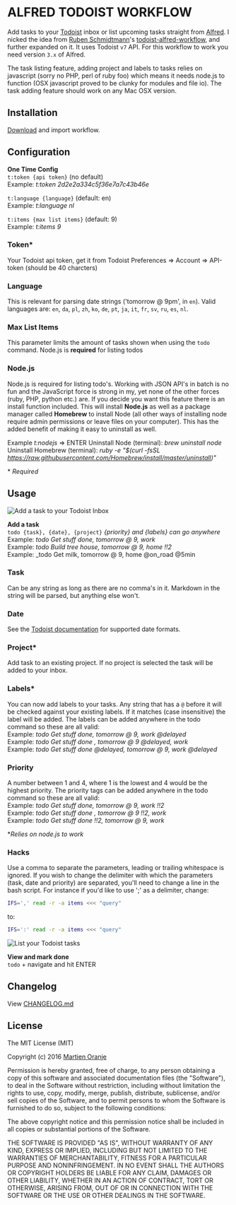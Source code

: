 # ALFRED TODOIST WORKFLOW
Add tasks to your [Todoist](https://todoist.com/ "Todoist") inbox or list upcoming tasks straight from [Alfred](https://www.alfredapp.com "Alfred"). I nicked the idea from [Ruben Schmidtmann](https://github.com/rubenschmidtmann "Ruben Schmidtmann")'s [todoist-alfred-workflow](https://github.com/rubenschmidtmann/todoist-alfred-workflow "todoist-alfred-workflow"), and further expanded on it. It uses Todoist `v7` API. For this workflow to work you need version `3.x` of Alfred.

The task listing feature, adding project and labels to tasks relies on javascript (sorry no PHP, perl of ruby foo) which means it needs node.js to function (OSX javascript proved to be clunky for modules and file io). The task adding feature should work on any Mac OSX version.

## Installation
[Download](https://github.com/moranje/alfred-workflow-todoist/raw/master/dist/Alfred%20Workflow%20Todoist.alfredworkflow) and import workflow.

## Configuration 

**One Time Config**  
`t:token {api token}`  (no default)  
Example: _t:token 2d2e2a334c5f36e7a7c43b46e_

`t:language {language}`  (default: en)  
Example: _t:language nl_

`t:items {max list items}`  (default: 9)  
Example: _t:items 9_

### Token*
Your Todoist api token, get it from Todoist Preferences => Account => API-token (should be 40 charcters)

### Language
This is relevant for parsing date strings ('tomorrow @ 9pm', in `en`). Valid languages are: `en`, `da`, `pl`, `zh`, `ko`, `de`, `pt`, `ja`, `it`, `fr`, `sv`, `ru`, `es`, `nl`.

### Max List Items
This parameter limits the amount of tasks shown when using the `todo` command. Node.js is **required** for listing todos

### Node.js
Node.js is required for listing todo's. Working with JSON API's in batch is no fun and the JavaScript force is strong in my, yet none of the other forces (ruby, PHP, python etc.) are. If you decide you want this feature there is an install function included. This will install **Node.js** as well as a package manager called **Homebrew** to install Node (all other ways of installing node require admin permissions or leave files on your computer). This has the added benefit of making it easy to uninstall as well.

Example _t:nodejs_ => ENTER
Uninstall Node (terminal): _brew uninstall node_
Uninstall Homebrew (terminal): _ruby -e "$(curl -fsSL https://raw.githubusercontent.com/Homebrew/install/master/uninstall)"_

\* _Required_

## Usage
![](https://raw.githubusercontent.com/moranje/alfred-workflow-todoist/master/images/add-task.png "Add a task to your Todoist Inbox")  

**Add a task**  
`todo {task}, {date}, {project}` _{priority} and {labels} can go anywhere_  
Example: _todo Get stuff done, tomorrow @ 9, work_  
Example: _todo Build tree house, tomorrow @ 9, home !!2_  
Example: _todo Get milk, tomorrow @ 9, home @on_road @5min  

### Task
Can be any string as long as there are no comma's in it. Markdown in the string will be parsed, but anything else won't.

### Date
See the [Todoist documentation](https://support.todoist.com/hc/en-us/articles/205325931-Dates-and-Times "Todoist documentation") for supported date formats.

### Project*
Add task to an existing project. If no project is selected the task will be added to your inbox.

### Labels*
You can now add labels to your tasks. Any string that has a `@` before it will be checked against your existing labels. If it matches (case insensitive) the label will be added. The labels can be added anywhere in the todo command so these are all valid:  
Example: _todo Get stuff done, tomorrow @ 9, work @delayed_  
Example: _todo Get stuff done , tomorrow @ 9 @delayed, work_  
Example: _todo Get stuff done @delayed, tomorrow @ 9, work @delayed_  

### Priority
A number between 1 and 4, where 1 is the lowest and 4 would be the highest priority. The priority tags can be added anywhere in the todo command so these are all valid:  
Example: _todo Get stuff done, tomorrow @ 9, work !!2_  
Example: _todo Get stuff done , tomorrow @ 9 !!2, work_  
Example: _todo Get stuff done !!2, tomorrow @ 9, work_  

*_Relies on node.js to work_

### Hacks
Use a comma to separate the parameters, leading or trailing whitespace is ignored. If you wish to change the delimiter with which the parameters (task, date and priority) are separated, you'll need to change a line in the bash script. For instance if you'd like to use ';' as a delimiter, change:  
```bash
IFS=',' read -r -a items <<< "query"
```  
to:    
```bash
IFS=':' read -r -a items <<< "query"
```  

![](https://raw.githubusercontent.com/moranje/alfred-workflow-todoist/master/images/list-tasks.png "List your Todoist tasks ")  

**View and mark done**  
`todo` + navigate and hit ENTER  

## Changelog
View [CHANGELOG.md](https://github.com/moranje/alfred-workflow-todoist/blob/master/CHANGELOG.md "Changelog")

## License
The MIT License (MIT)

Copyright (c) 2016 [Martien Oranje](https://github.com/moranje)

Permission is hereby granted, free of charge, to any person obtaining a copy of this software and associated documentation files (the "Software"), to deal in the Software without restriction, including without limitation the rights to use, copy, modify, merge, publish, distribute, sublicense, and/or sell copies of the Software, and to permit persons to whom the Software is furnished to do so, subject to the following conditions:

The above copyright notice and this permission notice shall be included in all copies or substantial portions of the Software.

THE SOFTWARE IS PROVIDED "AS IS", WITHOUT WARRANTY OF ANY KIND, EXPRESS OR IMPLIED, INCLUDING BUT NOT LIMITED TO THE WARRANTIES OF MERCHANTABILITY, FITNESS FOR A PARTICULAR PURPOSE AND NONINFRINGEMENT. IN NO EVENT SHALL THE AUTHORS OR COPYRIGHT HOLDERS BE LIABLE FOR ANY CLAIM, DAMAGES OR OTHER LIABILITY, WHETHER IN AN ACTION OF CONTRACT, TORT OR OTHERWISE, ARISING FROM, OUT OF OR IN CONNECTION WITH THE SOFTWARE OR THE USE OR OTHER DEALINGS IN THE SOFTWARE.
